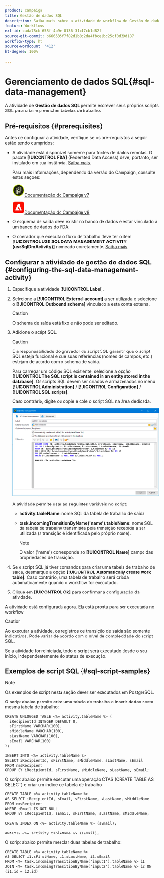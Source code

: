 ```yaml
---
product: campaign
title: Gestão de dados SQL
description: Saiba mais sobre a atividade do workflow de Gestão de dados SQL
feature: Workflows
exl-id: cada78cb-658f-4b9e-8136-31c17cb1d82f
source-git-commit: b666535f7f82d1b8c2da4fbce1bc25cf8d39d187
workflow-type: ht
source-wordcount: '412'
ht-degree: 100%

---
```


# Gerenciamento de dados SQL{#sql-data-management}



A atividade de **Gestão de dados SQL** permite escrever seus próprios scripts SQL para criar e preencher tabelas de trabalho.

## Pré-requisitos {#prerequisites}

Antes de configurar a atividade, verifique se os pré-requisitos a seguir estão sendo cumpridos:

* A atividade está disponível somente para fontes de dados remotas. O pacote **[!UICONTROL FDA]** (Federated Data Access) deve, portanto, ser instalado em sua instância. [Saiba mais](../../installation/using/about-fda.md).

  Para mais informações, dependendo da versão do Campaign, consulte estas seções:

  ![](assets/do-not-localize/v7.jpeg)[Documentação do Campaign v7](../../installation/using/about-fda.md)

  ![](assets/do-not-localize/v8.png)[Documentação do Campaign v8](https://experienceleague.adobe.com/docs/campaign/campaign-v8/connect/fda.html?lang=pt-BR)

* O esquema de saída deve existir no banco de dados e estar vinculado a um banco de dados do FDA.
* O operador que executa o fluxo de trabalho deve ter o item **[!UICONTROL USE SQL DATA MANAGEMENT ACTIVITY (useSqlDmActivity)]** nomeado corretamente. [Saiba mais](../../platform/using/access-management-named-rights.md).

## Configurar a atividade de gestão de dados SQL {#configuring-the-sql-data-management-activity}

1. Especifique a atividade **[!UICONTROL Label]**.
1. Selecione a **[!UICONTROL External account]** a ser utilizada e selecione o **[!UICONTROL Outbound schema]** vinculado a esta conta externa.

   >[!CAUTION]
   >
   >O schema de saída está fixo e não pode ser editado.

1. Adicione o script SQL.

   >[!CAUTION]
   >
   >É a responsabilidade do gravador de script SQL garantir que o script SQL esteja funcional e que suas referências (nomes de campos, etc.) estejam de acordo com o schema de saída.

   Para carregar um código SQL existente, selecione a opção **[!UICONTROL The SQL script is contained in an entity stored in the database]**. Os scripts SQL devem ser criados e armazenados no menu **[!UICONTROL Administration]** / **[!UICONTROL Configuration]** / **[!UICONTROL SQL scripts]**.

   Caso contrário, digite ou copie e cole o script SQL na área dedicada.

   ![](assets/sql_datamanagement.png)

   A atividade permite usar as seguintes variáveis no script:

   * **activity.tableName**: nome SQL da tabela de trabalho de saída
   * **task.incomingTransitionByName(&#39;name&#39;).tableName**: nome SQL da tabela de trabalho transmitida pela transição recebida a ser utilizada (a transição é identificada pelo próprio nome).

     >[!NOTE]
     >
     >O valor (&#39;name&#39;) corresponde ao **[!UICONTROL Name]** campo das propriedades de transição.

1. Se o script SQL já tiver comandos para criar uma tabela de trabalho de saída, desmarque a opção **[!UICONTROL Automatically create work table]**. Caso contrário, uma tabela de trabalho será criada automaticamente quando o workflow for executado.
1. Clique em **[!UICONTROL Ok]** para confirmar a configuração da atividade.

A atividade está configurada agora. Ela está pronta para ser executada no workflow

>[!CAUTION]
>
>Ao executar a atividade, os registros de transição de saída são somente indicativos. Pode variar de acordo com o nível de complexidade do script SQL.
>  
>Se a atividade for reiniciada, todo o script será executado desde o seu início, independentemente do status de execução.

## Exemplos de script SQL {#sql-script-samples}

>[!NOTE]
>
>Os exemplos de script nesta seção dever ser executados em PostgreSQL.

O script abaixo permite criar uma tabela de trabalho e inserir dados nesta mesma tabela de trabalho:

```
CREATE UNLOGGED TABLE <%= activity.tableName %> (
  iRecipientId INTEGER DEFAULT 0,
  sFirstName VARCHAR(100),
  sMiddleName VARCHAR(100),
  sLastName VARCHAR(100),
  sEmail VARCHAR(100)
);

INSERT INTO <%= activity.tableName %>
SELECT iRecipientId, sFirstName, sMiddleName, sLastName, sEmail
FROM nmsRecipient
GROUP BY iRecipientId, sFirstName, sMiddleName, sLastName, sEmail;
```

O script abaixo permite executar uma operação CTAS (CREATE TABLE AS SELECT) e criar um índice de tabela de trabalho:

```
CREATE TABLE <%= activity.tableName %>
AS SELECT iRecipientId, sEmail, sFirstName, sLastName, sMiddleName
FROM nmsRecipient
WHERE sEmail IS NOT NULL
GROUP BY iRecipientId, sEmail, sFirstName, sLastName, sMiddleName;

CREATE INDEX ON <%= activity.tableName %> (sEmail);

ANALYZE <%= activity.tableName %> (sEmail);
```

O script abaixo permite mesclar duas tabelas de trabalho:

```
CREATE TABLE <%= activity.tableName %>
AS SELECT i1.sFirstName, i1.sLastName, i2.sEmail
FROM <%= task.incomingTransitionByName('input1').tableName %> i1
JOIN <%= task.incomingTransitionByName('input2').tableName %> i2 ON (i1.id = i2.id)
```
